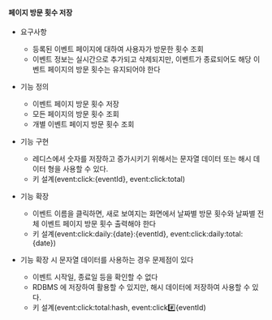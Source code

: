 #### 페이지 방문 횟수 저장

- 요구사항
  - 등록된 이벤트 페이지에 대하여 사용자가 방문한 횟수 조회
  - 이벤트 정보는 실시간으로 추가되고 삭제되지만, 이벤트가 종료되어도 해당 이벤트 페이지의 방문 횟수는 유지되어야 한다

- 기능 정의
  - 이벤트 페이지 방문 횟수 저장
  - 모든 페이지의 방문 횟수 조회
  - 개별 이벤트 페이지 방문 횟수 조회

- 기능 구현
  - 레디스에서 숫자를 저장하고 증가시키기 위해서는 문자열 데이터 또는 해시 데이터 형을 사용할 수 있다.
  - 키 설계(event:click:{eventId}, event:click:total)

- 기능 확장
  - 이벤트 이름을 클릭하면, 새로 보여지는 화면에서 날짜별 방문 횟수와 날짜별 전체 이벤트 페이지 방문 횟수 출력해야 한다
  - 키 설계(event:click:daily:{date}:{eventId}, event:click:daily:total:{date})

- 기능 확장 시 문자열 데이터를 사용하는 경우 문제점이 있다
  - 이벤트 시작일, 종료일 등을 확인할 수 없다
  - RDBMS 에 저장하여 활용할 수 있지만, 해시 데이터에 저장하여 사용할 수 있다.
  - 키 설계(event:click:total:hash, event:click:hash:{eventId)